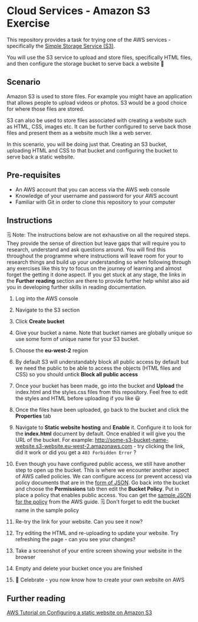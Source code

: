 # Cloud Services - Amazon S3 Exercise

This repository provides a task for trying one of the AWS services - specifically the [Simple Storage Service (S3)](https://aws.amazon.com/s3/).

You will use the S3 service to upload and store files, specifically HTML files, and then configure the storage bucket to serve back a website 🙌

## Scenario

Amazon S3 is used to store files. For example you might have an application that allows people to upload videos or photos. S3 would be a good choice for where those files are stored.

S3 can also be used to store files associated with creating a website such as HTML, CSS, images etc. It can be further configured to serve back those files and present them as a website much like a web server.

In this scenario, you will be doing just that. Creating an S3 bucket, uploading HTML and CSS to that bucket and configuring the bucket to serve back a static website.

## Pre-requisites

- An AWS account that you can access via the AWS web console
- Knowledge of your username and password for your AWS account
- Familiar with Git in order to clone this repository to your computer

## Instructions

🗒️ Note: The instructions below are not exhaustive on all the required steps. They provide the sense of direction but leave gaps that will require you to research, understand and ask questions around. You will find this throughout the programme where instructions will leave room for your to research things and build up your understanding so when following through any exercises like this try to focus on the journey of learning and almost forget the getting it done aspect. If you get stuck at any stage, the links in the **Further reading** section are there to provide further help whilst also aid you in developing further skills in reading documentation.

1. Log into the AWS console

2. Navigate to the S3 section

3. Click **Create bucket**

4. Give your bucket a name. Note that bucket names are globally unique so use some form of unique name for your S3 bucket.

5. Choose the **eu-west-2** region

6. By default S3 will understandably block all public access by default but we need the public to be able to access the objects (HTML files and CSS) so you should untick **Block all public access**

7. Once your bucket has been made, go into the bucket and **Upload** the index.html and the styles.css files from this repository. Feel free to edit the styles and HTML before uploading if you like 😃

8. Once the files have been uploaded, go back to the bucket and click the **Properties** tab

9. Navigate to **Static website hosting** and **Enable** it. Configure it to look for the **index.html** document by default. Once enabled it will give you the URL of the bucket. For example: http://some-s3-bucket-name-website.s3-website.eu-west-2.amazonaws.com - try clicking the link, did it work or did you get a `403 Forbidden Error` ?

10. Even though you have configured public access, we still have another step to open up the bucket. This is where we encounter another aspect of AWS called policies. We can configure access (or prevent access) via policy documents that are in the [form of JSON](https://www.json.org/json-en.html). Go back into the bucket and choose the **Permissions** tab then edit the **Bucket Policy**. Put in place a policy that enables public access. You can get the [sample JSON for the policy](https://docs.aws.amazon.com/AmazonS3/latest/userguide/HostingWebsiteOnS3Setup.html#step4-add-bucket-policy-make-content-public) from the AWS guide. 🗒️ Don't forget to edit the bucket name in the sample policy

11. Re-try the link for your website. Can you see it now?

12. Try editing the HTML and re-uploading to update your website. Try refreshing the page - can you see your changes?

13. Take a screenshot of your entire screen showing your website in the browser

14. Empty and delete your bucket once you are finished

15. 🎉 Celebrate - you now know how to create your own website on AWS

## Further reading

[AWS Tutorial on Configuring a static website on Amazon S3](https://docs.aws.amazon.com/AmazonS3/latest/userguide/HostingWebsiteOnS3Setup.html)



